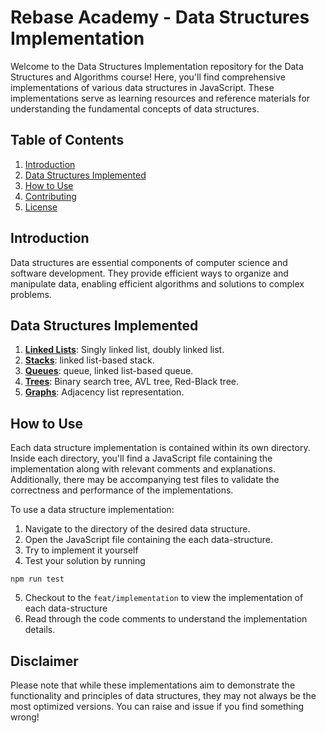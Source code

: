 # Rebase Academy - Data Structures Implementation

Welcome to the Data Structures Implementation repository for the Data Structures and Algorithms course! Here, you'll find comprehensive implementations of various data structures in JavaScript. These implementations serve as learning resources and reference materials for understanding the fundamental concepts of data structures.

## Table of Contents

1. [Introduction](#introduction)
2. [Data Structures Implemented](#data-structures-implemented)
3. [How to Use](#how-to-use)
4. [Contributing](#contributing)
5. [License](#license)

## Introduction

Data structures are essential components of computer science and software development. They provide efficient ways to organize and manipulate data, enabling efficient algorithms and solutions to complex problems.

## Data Structures Implemented

1. [**Linked Lists**](): Singly linked list, doubly linked list.
2. [**Stacks**]():  linked list-based stack.
3. [**Queues**]():  queue, linked list-based queue.
4. [**Trees**](): Binary search tree, AVL tree, Red-Black tree.
5. [**Graphs**](): Adjacency list representation.

## How to Use

Each data structure implementation is contained within its own directory. Inside each directory, you'll find a JavaScript file containing the implementation along with relevant comments and explanations. Additionally, there may be accompanying test files to validate the correctness and performance of the implementations.

To use a data structure implementation:

1. Navigate to the directory of the desired data structure.
2. Open the JavaScript file containing the each data-structure.
3. Try to implement it yourself
4. Test your solution by running

```shell
npm run test
```
5. Checkout to the `feat/implementation` to view the implementation of each data-structure
6. Read through the code comments to understand the implementation details.


## Disclaimer

Please note that while these implementations aim to demonstrate the functionality and principles of data structures, they may not always be the most optimized versions. You can raise and issue if you find something wrong!